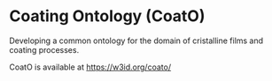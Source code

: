 # Coating Ontology (CoatO)

Developing a common ontology for the domain of cristalline films and coating processes.

CoatO is available at https://w3id.org/coato/
